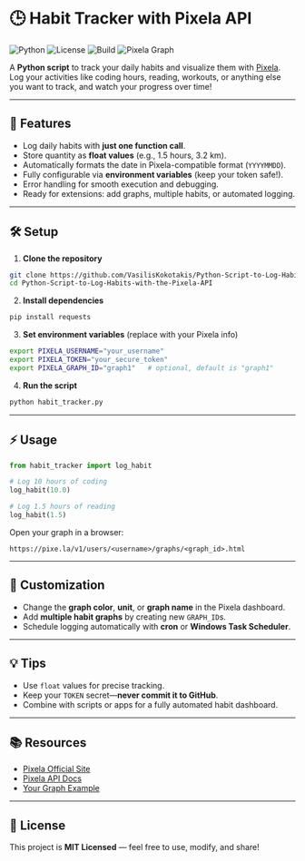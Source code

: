 
# 🕒 Habit Tracker with Pixela API

![Python](https://img.shields.io/badge/Python-3.11-blue?logo=python)
![License](https://img.shields.io/badge/License-MIT-green)
![Build](https://img.shields.io/badge/Build-Pass-brightgreen)
![Pixela Graph](https://img.shields.io/badge/View-Graph-orange?logo=graphql)

A **Python script** to track your daily habits and visualize them with [Pixela](https://pixe.la/). Log your activities like coding hours, reading, workouts, or anything else you want to track, and watch your progress over time!

---

## 🚀 Features

* Log daily habits with **just one function call**.
* Store quantity as **float values** (e.g., 1.5 hours, 3.2 km).
* Automatically formats the date in Pixela-compatible format (`YYYYMMDD`).
* Fully configurable via **environment variables** (keep your token safe!).
* Error handling for smooth execution and debugging.
* Ready for extensions: add graphs, multiple habits, or automated logging.

---

## 🛠️ Setup

1. **Clone the repository**

```bash
git clone https://github.com/VasilisKokotakis/Python-Script-to-Log-Habits-with-the-Pixela-API.git
cd Python-Script-to-Log-Habits-with-the-Pixela-API
```

2. **Install dependencies**

```bash
pip install requests
```

3. **Set environment variables** (replace with your Pixela info)

```bash
export PIXELA_USERNAME="your_username"
export PIXELA_TOKEN="your_secure_token"
export PIXELA_GRAPH_ID="graph1"   # optional, default is "graph1"
```

4. **Run the script**

```bash
python habit_tracker.py
```

---

## ⚡ Usage

```python
from habit_tracker import log_habit

# Log 10 hours of coding
log_habit(10.0)

# Log 1.5 hours of reading
log_habit(1.5)
```

Open your graph in a browser:

```
https://pixe.la/v1/users/<username>/graphs/<graph_id>.html
```

---

## 🌈 Customization

* Change the **graph color**, **unit**, or **graph name** in the Pixela dashboard.
* Add **multiple habit graphs** by creating new `GRAPH_ID`s.
* Schedule logging automatically with **cron** or **Windows Task Scheduler**.

---

## 💡 Tips

* Use `float` values for precise tracking.
* Keep your `TOKEN` secret—**never commit it to GitHub**.
* Combine with scripts or apps for a fully automated habit dashboard.

---

## 📚 Resources

* [Pixela Official Site](https://pixe.la/)
* [Pixela API Docs](https://docs.pixe.la/)
* [Your Graph Example](https://pixe.la/v1/users/kokotovasilis/graphs/graph1.html)

---

## 📝 License

This project is **MIT Licensed** — feel free to use, modify, and share!
